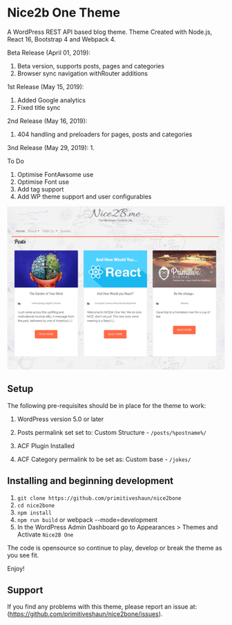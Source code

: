 # Nice2b One Theme
A WordPress REST API based blog theme.
Theme Created with Node.js, React 16, Bootstrap 4 and Webpack 4.

Beta Release (April 01, 2019):
1. Beta version, supports posts, pages and categories
2. Browser sync navigation withRouter additions

1st Release (May 15, 2019):
1. Added Google analytics
2. Fixed title sync

2nd Release (May 16, 2019):
1. 404 handling and preloaders for pages, posts and categories

3nd Release (May 29, 2019):
1. 


To Do
1. Optimise FontAwsome use
2. Optimise Font use
3. Add tag support
4. Add WP theme support and user configurables


![screenshot](screenshot.jpg)

Setup
-----

The following pre-requisites should be in place for the theme to work:

1. WordPress version 5.0 or later
2. Posts permalink set set to: Custom Structure - `/posts/%postname%/`

3. ACF Plugin Installed
4. ACF Category permalink to be set as: Custom base - `/jokes/`

Installing and beginning development
------------------------------------

1. `git clone https://github.com/primitiveshaun/nice2bone`
2. `cd nice2bone`
3. `npm install`
4. `npm run build` or webpack --mode=development
5. In the WordPress Admin Dashboard go to Appearances > Themes and Activate `Nice2B One`

The code is opensource so continue to play, develop or break the theme as you see fit.

Enjoy!


Support
-------

If you find any problems with this theme, please report an issue at:
(https://github.com/primitiveshaun/nice2bone/issues).

